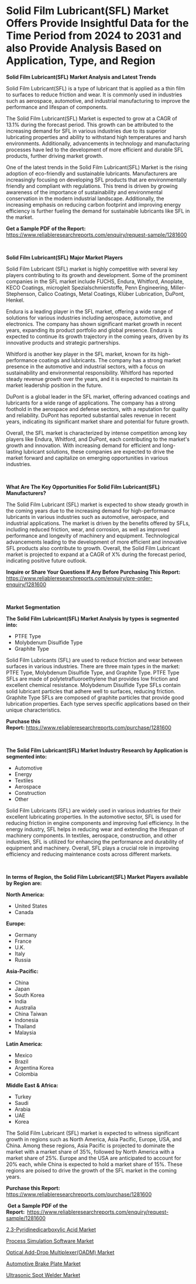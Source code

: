<p><h1>Solid Film Lubricant(SFL) Market Offers Provide Insightful Data for the Time Period from 2024 to 2031 and also Provide Analysis Based on Application, Type, and Region</h1></p><p><strong>Solid Film Lubricant(SFL) Market Analysis and Latest Trends</strong></p>
<p><p>Solid Film Lubricant(SFL) is a type of lubricant that is applied as a thin film to surfaces to reduce friction and wear. It is commonly used in industries such as aerospace, automotive, and industrial manufacturing to improve the performance and lifespan of components.</p><p>The Solid Film Lubricant(SFL) Market is expected to grow at a CAGR of 13.1% during the forecast period. This growth can be attributed to the increasing demand for SFL in various industries due to its superior lubricating properties and ability to withstand high temperatures and harsh environments. Additionally, advancements in technology and manufacturing processes have led to the development of more efficient and durable SFL products, further driving market growth.</p><p>One of the latest trends in the Solid Film Lubricant(SFL) Market is the rising adoption of eco-friendly and sustainable lubricants. Manufacturers are increasingly focusing on developing SFL products that are environmentally friendly and compliant with regulations. This trend is driven by growing awareness of the importance of sustainability and environmental conservation in the modern industrial landscape. Additionally, the increasing emphasis on reducing carbon footprint and improving energy efficiency is further fueling the demand for sustainable lubricants like SFL in the market.</p></p>
<p><strong>Get a Sample PDF of the Report:&nbsp;</strong> <a href="https://www.reliableresearchreports.com/enquiry/request-sample/1281600">https://www.reliableresearchreports.com/enquiry/request-sample/1281600</a></p>
<p>&nbsp;</p>
<p><strong>Solid Film Lubricant(SFL) Major Market Players</strong></p>
<p><p>Solid Film Lubricant (SFL) market is highly competitive with several key players contributing to its growth and development. Some of the prominent companies in the SFL market include FUCHS, Endura, Whitford, Anoplate, KECO Coatings, microgleit Spezialschmierstoffe, Penn Engineering, Miller-Stephenson, Calico Coatings, Metal Coatings, Klüber Lubrication, DuPont, Henkel.</p><p>Endura is a leading player in the SFL market, offering a wide range of solutions for various industries including aerospace, automotive, and electronics. The company has shown significant market growth in recent years, expanding its product portfolio and global presence. Endura is expected to continue its growth trajectory in the coming years, driven by its innovative products and strategic partnerships.</p><p>Whitford is another key player in the SFL market, known for its high-performance coatings and lubricants. The company has a strong market presence in the automotive and industrial sectors, with a focus on sustainability and environmental responsibility. Whitford has reported steady revenue growth over the years, and it is expected to maintain its market leadership position in the future.</p><p>DuPont is a global leader in the SFL market, offering advanced coatings and lubricants for a wide range of applications. The company has a strong foothold in the aerospace and defense sectors, with a reputation for quality and reliability. DuPont has reported substantial sales revenue in recent years, indicating its significant market share and potential for future growth.</p><p>Overall, the SFL market is characterized by intense competition among key players like Endura, Whitford, and DuPont, each contributing to the market's growth and innovation. With increasing demand for efficient and long-lasting lubricant solutions, these companies are expected to drive the market forward and capitalize on emerging opportunities in various industries.</p></p>
<p>&nbsp;</p>
<p><strong>What Are The Key Opportunities For Solid Film Lubricant(SFL) Manufacturers?</strong></p>
<p><p>The Solid Film Lubricant (SFL) market is expected to show steady growth in the coming years due to the increasing demand for high-performance lubricants in various industries such as automotive, aerospace, and industrial applications. The market is driven by the benefits offered by SFLs, including reduced friction, wear, and corrosion, as well as improved performance and longevity of machinery and equipment. Technological advancements leading to the development of more efficient and innovative SFL products also contribute to growth. Overall, the Solid Film Lubricant market is projected to expand at a CAGR of X% during the forecast period, indicating positive future outlook.</p></p>
<p><strong>Inquire or Share Your Questions If Any Before Purchasing This Report:</strong> <a href="https://www.reliableresearchreports.com/enquiry/pre-order-enquiry/1281600">https://www.reliableresearchreports.com/enquiry/pre-order-enquiry/1281600</a></p>
<p>&nbsp;</p>
<p><strong>Market Segmentation</strong></p>
<p><strong>The Solid Film Lubricant(SFL) Market Analysis by types is segmented into:</strong></p>
<p><ul><li>PTFE Type</li><li>Molybdenum Disulfide Type</li><li>Graphite Type</li></ul></p>
<p><p>Solid Film Lubricants (SFL) are used to reduce friction and wear between surfaces in various industries. There are three main types in the market: PTFE Type, Molybdenum Disulfide Type, and Graphite Type. PTFE Type SFLs are made of polytetrafluoroethylene that provides low friction and excellent chemical resistance. Molybdenum Disulfide Type SFLs contain solid lubricant particles that adhere well to surfaces, reducing friction. Graphite Type SFLs are composed of graphite particles that provide good lubrication properties. Each type serves specific applications based on their unique characteristics.</p></p>
<p><strong>Purchase this Report:&nbsp;</strong><a href="https://www.reliableresearchreports.com/purchase/1281600">https://www.reliableresearchreports.com/purchase/1281600</a></p>
<p>&nbsp;</p>
<p><strong>The Solid Film Lubricant(SFL) Market Industry Research by Application is segmented into:</strong></p>
<p><ul><li>Automotive</li><li>Energy</li><li>Textiles</li><li>Aerospace</li><li>Construction</li><li>Other</li></ul></p>
<p><p>Solid Film Lubricants (SFL) are widely used in various industries for their excellent lubricating properties. In the automotive sector, SFL is used for reducing friction in engine components and improving fuel efficiency. In the energy industry, SFL helps in reducing wear and extending the lifespan of machinery components. In textiles, aerospace, construction, and other industries, SFL is utilized for enhancing the performance and durability of equipment and machinery. Overall, SFL plays a crucial role in improving efficiency and reducing maintenance costs across different markets.</p></p>
<p>&nbsp;</p>
<p><strong>In terms of Region, the Solid Film Lubricant(SFL) Market Players available by Region are:</strong></p>
<p>
    <p> <strong> North America: </strong>
        <ul>
            <li>United States</li>
            <li>Canada</li>
        </ul>
        </p> 
    <p> <strong> Europe: </strong>
        <ul>
            <li>Germany</li>
            <li>France</li>
            <li>U.K.</li>
            <li>Italy</li>
            <li>Russia</li>
        </ul>
        </p> 
    <p> <strong> Asia-Pacific: </strong>
        <ul>
            <li>China</li>
            <li>Japan</li>
            <li>South Korea</li>
            <li>India</li>
            <li>Australia</li>
            <li>China Taiwan</li>
            <li>Indonesia</li>
            <li>Thailand</li>
            <li>Malaysia</li>
        </ul>
        </p> 
    <p> <strong> Latin America: </strong>
        <ul>
            <li>Mexico</li>
            <li>Brazil</li>
            <li>Argentina Korea</li>
            <li>Colombia</li>
        </ul>
        </p> 
    <p> <strong> Middle East & Africa: </strong>
        <ul>
            <li>Turkey</li>
            <li>Saudi</li>
            <li>Arabia</li>
            <li>UAE</li>
            <li>Korea</li>
        </ul>
    </p>
    </p>
<p><p>The Solid Film Lubricant (SFL) market is expected to witness significant growth in regions such as North America, Asia Pacific, Europe, USA, and China. Among these regions, Asia Pacific is projected to dominate the market with a market share of 35%, followed by North America with a market share of 25%. Europe and the USA are anticipated to account for 20% each, while China is expected to hold a market share of 15%. These regions are poised to drive the growth of the SFL market in the coming years.</p></p>
<p><strong>Purchase this Report: </strong><a href="https://www.reliableresearchreports.com/purchase/1281600">https://www.reliableresearchreports.com/purchase/1281600</a></p>
<p>&nbsp;<strong>Get a Sample PDF of the Report:&nbsp;&nbsp;</strong><a href="https://www.reliableresearchreports.com/enquiry/request-sample/1281600">https://www.reliableresearchreports.com/enquiry/request-sample/1281600</a></p>
<p><strong></strong></p>
<p><p><a href="https://github.com/sofayahoo2023/Market-Research-Report-List-3/blob/main/23-pyridinedicarboxylic-acid-market.md">2,3-Pyridinedicarboxylic Acid Market</a></p><p><a href="https://medium.com/@noelkunzei1/decoding-process-simulation-software-market-metrics-market-share-trends-and-growth-patterns-450d0c4503bf">Process Simulation Software Market</a></p><p><a href="https://github.com/joannesouthgate/Market-Research-Report-List-1/blob/main/optical-add-drop-multiplexeroadm-market.md">Optical Add-Drop Multiplexer(OADM) Market</a></p><p><a href="https://issuu.com/reportprime-2/docs/automotive-brake-plate-market-size-2030.pptx">Automotive Brake Plate Market</a></p><p><a href="https://medium.com/@noelkunzei1/analyzing-ultrasonic-spot-welder-market-global-industry-perspective-and-forecast-2024-to-2031-0fef0d906501">Ultrasonic Spot Welder Market</a></p></p>